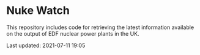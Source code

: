 # Nuke Watch

This repository includes code for retrieving the latest information available on the output of EDF nuclear power plants in the UK.

Last updated: 2021-07-11 19:05